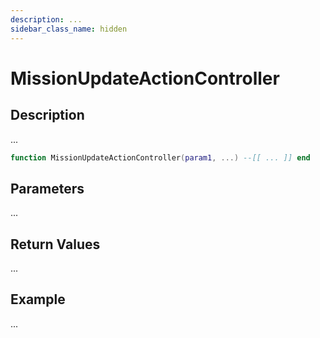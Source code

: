 ```yaml
---
description: ...
sidebar_class_name: hidden
---
```


# MissionUpdateActionController

## Description

...

```lua
function MissionUpdateActionController(param1, ...) --[[ ... ]] end
```

## Parameters

...

## Return Values

...

## Example

...

